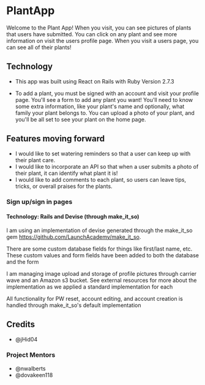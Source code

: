 # PlantApp

Welcome to the Plant App! When you visit, you can see pictures of plants that users have submitted. You can click on any plant and see more information on visit the users profile page. When you visit a users page, you can see all of their plants!

## Technology 
- This app was built using React on Rails with Ruby Version 2.7.3

- To add a plant, you must be signed with an account and visit your profile page. You'll see a form to add any plant you want! You'll need to know some extra information, like your plant's name and optionally, what family your plant belongs to. You can upload a photo of your plant, and you'll be all set to see your plant on the home page.

## Features moving forward
- I would like to set watering reminders so that a user can keep up with their plant care.
- I would like to incorporate an API so that when a user submits a photo of their plant, it can identify what plant it is!
- I would like to add comments to each plant, so users can leave tips, tricks, or overall praises for the plants.

### Sign up/sign in pages
#### Technology: Rails and Devise (through make_it_so)
I am using an implementation of devise generated through the make_it_so gem https://github.com/LaunchAcademy/make_it_so. 

There are some custom database fields for things like first/last name, etc. These custom values and form fields have been added to both the database and the form

I am managing image upload and storage of profile pictures through carrier wave and an Amazon s3 bucket. See external resources for more about the implementation as we applied a standard implementation for each

All functionality for PW reset, account editing, and account creation is handled through make_it_so's default implementation

## Credits
- @jHid04

### Project Mentors
- @nwalberts
- @dovakeen118
